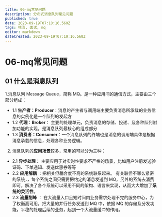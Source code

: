 ```yaml
---
title: 06-mq常见问题
description: 分布式消息队列常见问题
published: true
date: 2023-09-19T07:10:16.560Z
tags: 咕泡, 面试, mq
editor: markdown
dateCreated: 2023-09-19T07:10:16.560Z
---
```


# 06-mq常见问题

## 01 什么是消息队列
1.消息队列 Message Queue，简称 MQ。是一种应用间的通信方式，主要由三个部分组成：
  - 1.1 **生产者：Producer**：消息的产生者与调用端主要负责消息所承载的业务信息的实例化是一个队列的发起方
  - 1.2 **代理：Broker**： 主要的处理单元，负责消息的存储、投递、及各种队列附加功能的实现，是消息队列最核心的组成部分
  - 1.3 **消费者：Consumer**：一个消息队列的终端也是消息的调用端具体是根据消息承载的信息，处理各种业务逻辑。
2. 消息队列的**应用场景**较多，常用的可以分为三种： 
  - 2.1 **异步处理**： 主要应用于对实时性要求不严格的场景，比如用户注册发送验证码、下单通知、发送优惠券等等
  - 2.2 **应用解耦** ：把相关但耦合度不高的系统联系起来。 有关联但不哪么紧密的系统，，每个系统之间只需要把约定的消息发送到 MQ，另外的系统去消费即可。解决了各个系统可以采用不同的架构、语言来实现，从而大大增加了**系统的灵活性**。
  - 2.3 **流量削峰** ： 在大流量入口且短时间内业务需求处理不完的服务中心，为了权衡高可用，把大量的并行任务发送到 MQ 中，依据 MQ 的存储及分发功能，平稳的处理后续的业务，起到一个大流量缓冲的作用。
  
  
